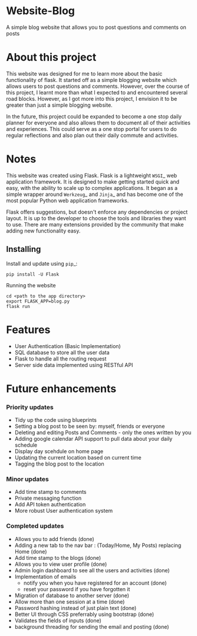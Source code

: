 # Website-Blog

A simple blog website that allows you to post questions and comments on posts

# About this project

This website was designed for me to learn more about the basic functionality of flask. It started off as a simple blogging website which allows users to post questions and comments. However, over the course of this project, I learnt more than what I expected to and encountered several road blocks. However, as I got more into this project, I envision it to be greater than just a simple blogging website.

In the future, this project could be expanded to become a one stop daily planner for everyone and also allows them to document all of their activities and experiences. This could serve as a one stop portal for users to do regular reflections and also plan out their daily commute and activities. 

# Notes

This website was created using Flask. Flask is a lightweight `WSGI`_ web application framework. It is designed
to make getting started quick and easy, with the ability to scale up to
complex applications. It began as a simple wrapper around `Werkzeug`_
and `Jinja`_ and has become one of the most popular Python web
application frameworks.

Flask offers suggestions, but doesn't enforce any dependencies or
project layout. It is up to the developer to choose the tools and
libraries they want to use. There are many extensions provided by the
community that make adding new functionality easy.


Installing
----------

Install and update using `pip`_:

    pip install -U Flask
    
Running the website

    cd <path to the app directory>
    export FLASK_APP=blog.py
    flask run
    
    
# Features

* User Authentication (Basic Implementation)
* SQL database to store all the user data
* Flask to handle all the routing request
* Server side data implemented using RESTful API

# Future enhancements

### Priority updates
* Tidy up the code using blueprints
* Setting a blog post to be seen by: myself, friends or everyone
* Deleting and editing Posts and Comments - only the ones written by you
* Adding google calendar API support to pull data about your daily schedule
* Display day scehdule on home page 
* Updating the current location based on current time
* Tagging the blog post to the location

### Minor updates
* Add time stamp to comments
* Private messaging function
* Add API token authentication
* More robust User authentication system

### Completed updates
* Allows you to add friends (done)
* Adding a new tab to the nav bar : (Today/Home, My Posts) replacing Home (done)
* Add time stamp to the blogs (done)
* Allows you to view user profile (done)
* Admin login dashboard to see all the users and activities (done)
* Implementation of emails
    * notify you when you have registered for an account (done)   
    * reset your password if you have forgotten it
* Migration of database to another server (done)
* Allow more than one session at a time (done)
* Password hashing instead of just plain text (done)
* Better UI through CSS preferrably using bootstrap (done)
* Validates the fields of inputs (done)
* background threading for sending the email and posting (done)
